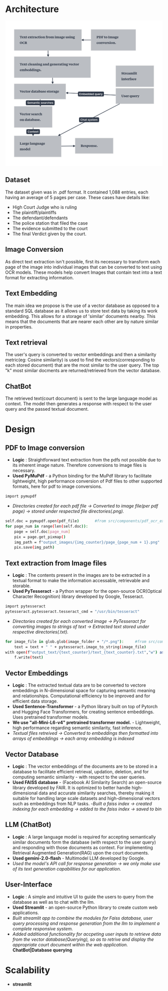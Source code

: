 # Architecture

![workflow](workflow.png)

## Dataset
The dataset given was in .pdf format. It contained 1,088 entries, each having an average of 5 pages per case. These cases have details like:

* High Court Judge who is ruling
* The plaintiff/plaintiffs
* The defendant/defendants
* The police station that filed the case
* The evidence submitted to the court
* The final Verdict given by the court.

## Image Conversion
As direct text extraction isn't possible, first its necessary to transform each page of the image into individual images that can be converted to text using OCR models.
These models help convert Images that contain text into a text format for extracting information.

## Text Embedding
The main idea we propose is the use of a vector database as opposed to a standard SQL database as it allows us to store text data by taking its work embedding.
This allows for a storage of 'similar' documents nearby. This means that the documents that are nearer each other are by nature similar in properties.

## Text retrieval
The user's query is converted to vector embeddings and then a similarity metric(eg: Cosine similarity) is used to find the vectors(corresponding to each stored document) that are the most similar to the user query. The top "k" most similar docments are returned/retrieved from the vector database.

## ChatBot
The retrieved text(court document) is sent to the large language model as context. The model then generates a response with respect to the user query and the passed textual document.

# Design
## PDF to Image conversion
- **Logic** : Straightforward text extraction from the pdfs not possible due to its inherent image nature. Therefore conversions to image files is necessary.
- **Used PyMuPdf** - a Python binding for the MuPdf library to facilitate lightweight, high performance conversion of Pdf files to other supported formats, here for pdf to image conversions.
```bash
import pymupdf
```
- *Directories created for each pdf file -> Converted to image file(per pdf page) -> stored under respected file directories(.png).*

```bash
self.doc = pymupdf.open(pdf_file)       #from src/components/pdf_ocr_extractor.py
for page_num in range(len(self.doc)):
    page = self.doc[page_num]
    pix = page.get_pixmap()
    img_path = f"output_images/{img_counter}/page_{page_num + 1}.png"
    pix.save(img_path)
```

## Text extraction from Image files
- **Logic** : The contents present in the images are to be extracted in a textual format to make the information accessable, retrievable and storable.
- **Used PyTesseract** - a Python wrapper for the open-source OCR(Optical Character Recognition) library developed by Google, Tesseract.
```bash
import pytesseract
pytesseract.pytesseract.tesseract_cmd = "/usr/bin/tesseract"
```

- *Directories created for each converted image -> PyTesseract for converting images to strings of text -> Extracted text stored under respective directories(.txt).*

```bash
for image_file in glob.glob(image_folder + "/*.png"):     #from src/components/pdf_ocr_extractor.py
    text = text + " " + pytesseract.image_to_string(image_file)
with open(f"output_text/{text_counter}/text_{text_counter}.txt","w") as f:
    f.write(text)
```

## Vector Embeddings
- **Logic** : The extracted textual data are to be converted to vectore embeddings in N-dimensional space for capturing semantic meaning and relationships. Computational efficiency to be improved and for efficient data storage.
- **Used Sentence-Transformer** - a Python library built on top of Pytorch and Hugging Face Transformers, for creating sentence embeddings. Uses pretrained transformer models. 
- **We use "all-Mini-L6-v4" pretrained transformer model.** - Lightweight, high performance regarding semantic similarity, fast inference.
- *Textual files retreived -> Converted to embeddings then formatted into arrays of embeddings -> each array embedding is indexed*

## Vector Database
- **Logic** : The vector embeddings of the documents are to be stored in a database to facilitate efficient retrieval, updation, deletion, and for computing semantic similarity - with respect to the user queries.
- **Used FAISS database** - (Facebook AI Similarity Search) an open-source library developed by FAIR. It is optimized to better handle high-dimensional data and accurate similarity searches, thereby making it suitable for handling large scale datasets and high-dimensional vectors such as embeddings from NLP tasks.
-*Built a faiss index -> created indexing for each embedding -> added to the faiss index -> saved to bin*

## LLM (ChatBot)
- **Logic** : A large language model is required for accepting semantically similar documents form the database (with respect to the user query) and responding with those documents as context. For implementing Retrieval Augmented Generation(RAG) upon the court documents.
- **Used gemini-2.0-flash** - Multimodel LLM developed by Google.
- *Used the model's API call for response generation -> we only make use of its text generation capabilities for our application.*


## User-Interface
- **Logic** : A simple and intuitive UI to guide the users to query from the database as well as to chat with the llm.
- **Used Streamlit** - an open-source Python library to create custom web applications.
- *Built streamlit app to combine the modules for Faiss database, user query processing and response generation from the llm to implement a complete responsive system.*
- *Added additional functionality for accpeting user inputs to retrieve data from the vector database(Querying), so as to retrive and display the appropriate court document within the web application.*     **ChatBot|Database querying**

# Scalability
- **streamlit**
